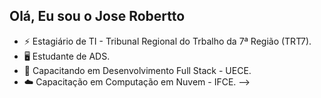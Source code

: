 ## Olá, Eu sou o Jose Robertto 

- ​​⚡ Estagiário de TI - Tribunal Regional do Trbalho da 7ª Região (TRT7).
- ​🖥️​ Estudante de ADS.
- 🚀​ Capacitando em Desenvolvimento Full Stack - UECE.
- ​☁️​ Capacitação em Computação em Nuvem - IFCE.
-->
